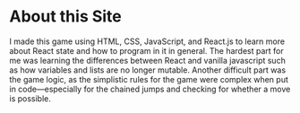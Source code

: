 # About this Site

I made this game using HTML, CSS, JavaScript, and React.js to learn more about React state and how to program in it in general. The hardest part for me was learning the differences between React and vanilla javascript such as how variables and lists are no longer mutable. Another difficult part was the game logic, as the simplistic rules for the game were complex when put in code—especially for the chained jumps and checking for whether a move is possible.
